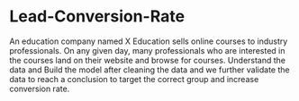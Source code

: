 # Lead-Conversion-Rate

An education company named X Education sells online courses to industry professionals. On any given day, many professionals who are interested in the courses land on their website and browse for courses. Understand the data and Build the model after cleaning the data and we further validate the data to reach a conclusion to target the correct group and increase conversion rate.
